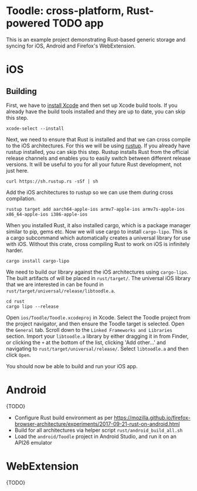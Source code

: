 # Toodle: cross-platform, Rust-powered TODO app

This is an example project demonstrating Rust-based generic storage and syncing for iOS, Android and Firefox's WebExtension.

# iOS
## Building

First, we have to [install Xcode](https://itunes.apple.com/us/app/xcode/id497799835?ls=1&amp;mt=12) and then set up Xcode build tools. If you already have the build tools installed and they are up to date, you can skip this step.

```
xcode-select --install
```

Next, we need to ensure that Rust is installed and that we can cross compile to the iOS architectures. For this we will be using [rustup](https://www.rustup.rs/). If you already have rustup installed, you can skip this step. Rustup installs Rust from the official release channels and enables you to easily switch between different release versions. It will be useful to you for all your future Rust development, not just here.
```
curl https://sh.rustup.rs -sSf | sh
```

Add the iOS architectures to rustup so we can use them during cross compilation.
```
rustup target add aarch64-apple-ios armv7-apple-ios armv7s-apple-ios x86_64-apple-ios i386-apple-ios
```

When you installed Rust, it also installed cargo, which is a package manager similar to pip, gems etc. Now we will use cargo to install `cargo-lipo`. This is a cargo subcommand which automatically creates a universal library for use with iOS. Without this crate, cross compiling Rust to work on iOS is infinitely harder.
```
cargo install cargo-lipo
```

We need to build our library against the iOS architectures using `cargo-lipo`. The built artifacts of will be placed in `rust/target/`. The universal iOS library that we are interested in can be found in `rust/target/universal/release/libtoodle.a`.

```
cd rust
cargo lipo --release
```

Open `ios/Toodle/Toodle.xcodeproj` in Xcode. Select the Toodle project from the project navigator, and then ensure the Toodle target is selected. Open the `General` tab. Scroll down to the `Linked Frameworks and Libraries` section. Import your `libtoodle.a` library by either dragging it in from Finder, or clicking the `+` at the bottom of the list, clicking 'Add other…' and navigating to `rust/target/universal/release/`. Select `libtoodle.a` and then click `Open`.

You should now be able to build and run your iOS app.

# Android
{TODO}
* Configure Rust build environment as per https://mozilla.github.io/firefox-browser-architecture/experiments/2017-09-21-rust-on-android.html
* Build for all architectures via helper script `rust/android_build_all.sh`
* Load the `android/Toodle` project in Android Studio, and run it on an API26 emulator

# WebExtension
{TODO}
